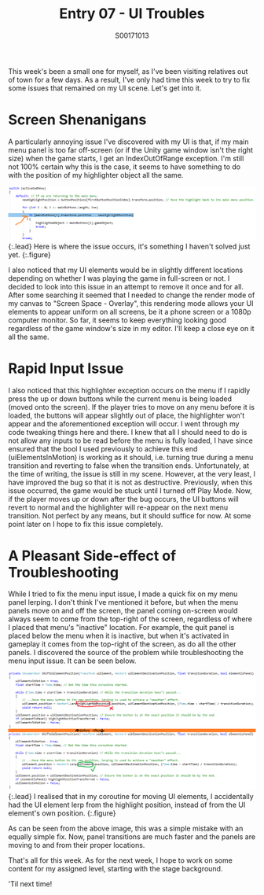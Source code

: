 ﻿---
layout: post
title: Entry 07 - UI Troubles
description: >
  My seventh post, in which I discuss a troublesome bug I discovered in my UI.
author: S00171013
---

This week's been a small one for myself, as I've been visiting relatives out of town for a few days.
As a result, I've only had time this week to try to fix some issues that remained on my UI scene. Let's get into it.

# Screen Shenanigans

A particularly annoying issue I've discovered with my UI is that, if my main menu panel is too far off-screen 
(or if the Unity game window isn't the right size) when the game starts, I get an IndexOutOfRange exception.
I'm still not 100% certain why this is the case, it seems to have something to do with the position of my 
highlighter object all the same.

![Highlighter Exception](/assets/img/post_images/jack_images/week-7-highlighter-issue.png){:.lead}
Here is where the issue occurs, it's something I haven't solved just yet.
{:.figure}

I also noticed that my UI elements would be in slightly different locations depending on whether I was playing the
game in full-screen or not. I decided to look into this issue in an attempt to remove it once and for all. After 
some searching it seemed that I needed to change the render mode of my canvas to "Screen Space - Overlay", this 
rendering mode allows your UI elements to appear uniform on all screens, be it a phone screen or a 1080p computer
monitor. So far, it seems to keep everything looking good regardless of the game window's size in my editor. I'll
keep a close eye on it all the same.

# Rapid Input Issue

I also noticed that this highlighter exception occurs on the menu if I rapidly press the up or down buttons while the current
menu is being loaded (moved onto the screen). If the player tries to move on any menu before it is loaded, the buttons
will appear slightly out of place, the highlighter won't appear and the aforementioned exception will occur. I went
through my code tweaking things here and there. I knew that all I should need to do is not allow any inputs to be read
before the menu is fully loaded, I have since ensured that the bool I used previously to achieve this end (uiElementsInMotion)
is working as it should, i.e. turning true during a menu transition and reverting to false when the transition ends.
Unfortunately, at the time of writing, the issue is still in my scene. However, at the very least, I have improved the bug so
that it is not as destructive. Previously, when this issue occurred, the game would be stuck until I turned off Play Mode.
Now, if the player moves up or down after the bug occurs, the UI buttons will revert to normal and the highlighter will 
re-appear on the next menu transition. Not perfect by any means, but it should suffice for now. At some point later on 
I hope to fix this issue completely.

# A Pleasant Side-effect of Troubleshooting

While I tried to fix the menu input issue, I made a quick fix on my menu panel lerping. I don't think I've mentioned
it before, but when the menu panels move on and off the screen, the panel coming on-screen would always seem to come
from the top-right of the screen, regardless of where I placed that menu's "inactive" location. For example, the quit
panel is placed below the menu when it is inactive, but when it's activated in gameplay it comes from the top-right
of the screen, as do all the other panels. I discovered the source of the problem while troubleshooting the menu input
issue. It can be seen below.

![Panel Transition Fix](/assets/img/post_images/jack_images/week-7-panel-lerping-fix.png){:.lead}
I realised that in my coroutine for moving UI elements, I accidentally had the UI element lerp from the highlight position, instead of from the UI element's own position.
{:.figure}

As can be seen from the above image, this was a simple mistake with an equally simple fix. Now, panel transitions 
are much faster and the panels are moving to and from their proper locations.

That's all for this week. As for the next week, I hope to work on some content for my assigned level, starting with the stage background.

'Til next time!
